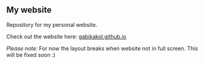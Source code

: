 ## My website

Repository for my personal website. 

Check out the website here: [gabikakol.github.io](https://gabikakol.github.io/)

*Please note:* For now the layout breaks when website not in full screen. This will be fixed soon :)
